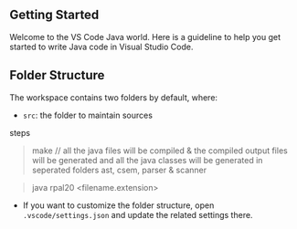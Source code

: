 ## Getting Started

Welcome to the VS Code Java world. Here is a guideline to help you get started to write Java code in Visual Studio Code.

## Folder Structure

The workspace contains two folders by default, where:

- `src`: the folder to maintain sources

steps

 > make
 // all the java files will be compiled & the compiled output files will be generated and all the java classes will be generated in seperated folders ast, csem, parser & scanner

 >java rpal20 <filename.extension>

* If you want to customize the folder structure, open `.vscode/settings.json` and update the related settings there.
